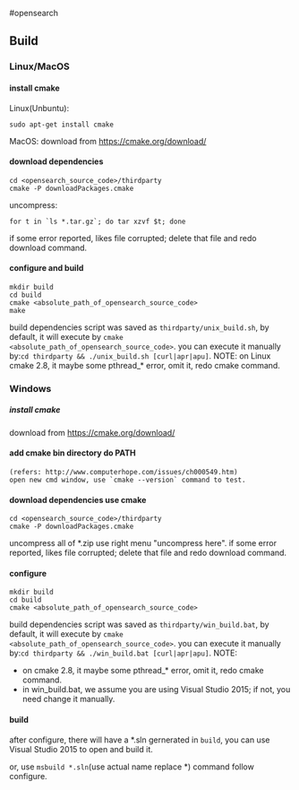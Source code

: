#opensearch

## Build
### Linux/MacOS

#### install cmake

Linux(Unbuntu):
```
sudo apt-get install cmake
```
MacOS:
download from https://cmake.org/download/

#### download dependencies
```
cd <opensearch_source_code>/thirdparty
cmake -P downloadPackages.cmake
```
uncompress:
```
for t in `ls *.tar.gz`; do tar xzvf $t; done
```
if some error reported, likes file corrupted; delete that file and redo download command.

#### configure and build
```
mkdir build
cd build
cmake <absolute_path_of_opensearch_source_code>
make
```
build dependencies script was saved as `thirdparty/unix_build.sh`, by default, it will execute by `cmake <absolute_path_of_opensearch_source_code>`.
you can execute it manually by:`cd thirdparty && ./unix_build.sh [curl|apr|apu]`.
NOTE: on Linux cmake 2.8, it maybe some pthread_* error, omit it, redo cmake command.


### Windows

##### install cmake
download from https://cmake.org/download/

#### add cmake bin directory do PATH
    (refers: http://www.computerhope.com/issues/ch000549.htm)
    open new cmd window, use `cmake --version` command to test.

#### download dependencies use cmake
```
cd <opensearch_source_code>/thirdparty
cmake -P downloadPackages.cmake
```
uncompress all of *.zip use right menu "uncompress here".
if some error reported, likes file corrupted; delete that file and redo download command.

#### configure
```
mkdir build
cd build
cmake <absolute_path_of_opensearch_source_code>
```
build dependencies script was saved as `thirdparty/win_build.bat`, by default, it will execute by `cmake <absolute_path_of_opensearch_source_code>`.
you can execute it manually by:`cd thirdparty && ./win_build.bat [curl|apr|apu]`.
NOTE:
* on cmake 2.8, it maybe some pthread_* error, omit it, redo cmake command.
* in win_build.bat, we assume you are using Visual Studio 2015; if not, you need change it manually.

#### build

after configure, there will have a *.sln gernerated in `build`, you can use Visual Studio 2015 to open and build it.

or, use `msbuild *.sln`(use actual name replace *) command follow configure.